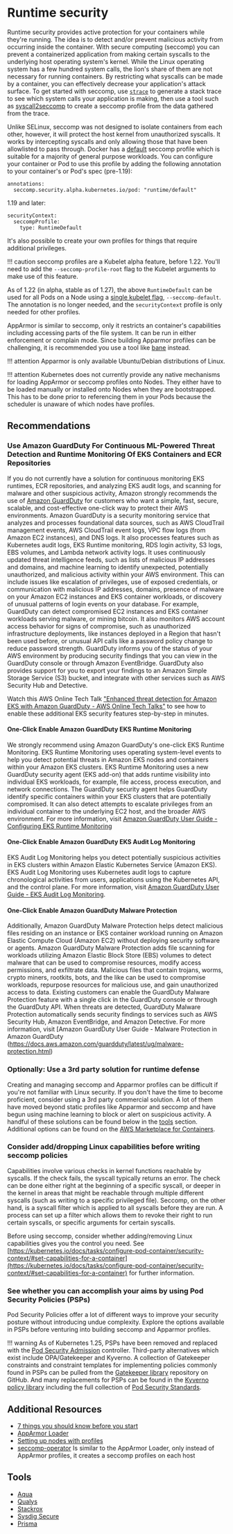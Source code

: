 # Runtime security 
Runtime security provides active protection for your containers while they're running.  The idea is to detect and/or prevent malicious activity from occurring inside the container. With secure computing (seccomp) you can prevent a containerized application from making certain syscalls to the underlying host operating system's kernel. While the Linux operating system has a few hundred system calls, the lion's share of them are not necessary for running containers. By restricting what syscalls can be made by a container, you can effectively decrease your application's attack surface. To get started with seccomp, use [`strace`](https://man7.org/linux/man-pages/man1/strace.1.html) to generate a stack trace to see which system calls your application is making, then use a tool such as [syscall2seccomp](https://github.com/antitree/syscall2seccomp) to create a seccomp profile from the data gathered from the trace.

Unlike SELinux, seccomp was not designed to isolate containers from each other, however, it will protect the host kernel from unauthorized syscalls. It works by intercepting syscalls and only allowing those that have been allowlisted to pass through. Docker has a [default](https://github.com/moby/moby/blob/master/profiles/seccomp/default.json) seccomp profile which is suitable for a majority of general purpose workloads. You can configure your container or Pod to use this profile by adding the following annotation to your container's or Pod's spec (pre-1.19):

```
annotations:
  seccomp.security.alpha.kubernetes.io/pod: "runtime/default"
```

1.19 and later: 

```
securityContext:
  seccompProfile:
    type: RuntimeDefault
```

It's also possible to create your own profiles for things that require additional privileges.  

!!! caution
    seccomp profiles are a Kubelet alpha feature, before 1.22.  You'll need to add the `--seccomp-profile-root` flag to the Kubelet arguments to make use of this feature.

As of 1.22 (in alpha, stable as of 1.27), the above `RuntimeDefault` can be used for all Pods on a Node using a [single kubelet flag](https://kubernetes.io/docs/tutorials/security/seccomp/#enable-the-use-of-runtimedefault-as-the-default-seccomp-profile-for-all-workloads), `--seccomp-default`. The annotation is no longer needed, and the `securityContext` profile is only needed for other profiles.

AppArmor is similar to seccomp, only it restricts an container's capabilities including accessing parts of the file system. It can be run in either enforcement or complain mode. Since building Apparmor profiles can be challenging, it is recommended you use a tool like [bane](https://github.com/genuinetools/bane) instead. 

!!! attention
    Apparmor is only available Ubuntu/Debian distributions of Linux. 

!!! attention 
    Kubernetes does not currently provide any native mechanisms for loading AppArmor or seccomp profiles onto Nodes.  They either have to be loaded manually or installed onto Nodes when they are bootstrapped.  This has to be done prior to referencing them in your Pods because the scheduler is unaware of which nodes have profiles. 

## Recommendations

### Use Amazon GuardDuty For Continuous ML-Powered Threat Detection and Runtime Monitoring Of EKS Containers and ECR Repositories
If you do not currently have a solution for continuous monitoring EKS runtimes, ECR repositories, and analyzing EKS audit logs, and scanning for malware and other suspicious activity, Amazon strongly recommends the use of [Amazon GuardDuty](https://aws.amazon.com/guardduty/) for customers who want a simple, fast, secure, scalable, and cost-effective one-click way to protect their AWS environments. Amazon GuardDuty is a security monitoring service that analyzes and processes foundational data sources, such as AWS CloudTrail management events, AWS CloudTrail event logs, VPC flow logs (from Amazon EC2 instances), and DNS logs. It also processes features such as Kubernetes audit logs, EKS Runtime monitoring, RDS login activity, S3 logs, EBS volumes, and Lambda network activity logs. It uses continuously updated threat intelligence feeds, such as lists of malicious IP addresses and domains, and machine learning to identify unexpected, potentially unauthorized, and malicious activity within your AWS environment. This can include issues like escalation of privileges, use of exposed credentials, or communication with malicious IP addresses, domains, presence of malware on your Amazon EC2 instances and EKS container workloads, or discovery of unusual patterns of login events on your database. For example, GuardDuty can detect compromised EC2 instances and EKS container workloads serving malware, or mining bitcoin. It also monitors AWS account access behavior for signs of compromise, such as unauthorized infrastructure deployments, like instances deployed in a Region that hasn't been used before, or unusual API calls like a password policy change to reduce password strength. GuardDuty informs you of the status of your AWS environment by producing security findings that you can view in the GuardDuty console or through Amazon EventBridge. GuardDuty also provides support for you to export your findings to an Amazon Simple Storage Service (S3) bucket, and integrate with other services such as AWS Security Hub and Detective.

Watch this AWS Online Tech Talk ["Enhanced threat detection for Amazon EKS with Amazon GuardDuty - AWS Online Tech Talks"](https://www.youtube.com/watch?v=oNHGRRroJuE) to see how to enable these additional EKS security features step-by-step in minutes. 

#### One-Click Enable Amazon GuardDuty EKS Runtime Monitoring
We strongly recommend using Amazon GuardDuty's one-click EKS Runtime Monitoring. EKS Runtime Monitoring uses operating system-level events to help you detect potential threats in Amazon EKS nodes and containers within your Amazon EKS clusters. EKS Runtime Monitoring uses a new GuardDuty security agent (EKS add-on) that adds runtime visibility into individual EKS workloads, for example, file access, process execution, and network connections. The GuardDuty security agent helps GuardDuty identify specific containers within your EKS clusters that are potentially compromised. It can also detect attempts to escalate privileges from an individual container to the underlying EC2 host, and the broader AWS environment. For more information, visit [Amazon GuardDuty User Guide - Configuring EKS Runtime Monitoring](https://docs.aws.amazon.com/guardduty/latest/ug/guardduty-eks-runtime-monitoring.html)

#### One-Click Enable Amazon GuardDuty EKS Audit Log Monitoring
EKS Audit Log Monitoring helps you detect potentially suspicious activities in EKS clusters within Amazon Elastic Kubernetes Service (Amazon EKS). EKS Audit Log Monitoring uses Kubernetes audit logs to capture chronological activities from users, applications using the Kubernetes API, and the control plane. For more information, visit [Amazon GuardDuty User Guide - EKS Audit Log Monitoring](https://docs.aws.amazon.com/guardduty/latest/ug/guardduty-eks-audit-log-monitoring.html). 

#### One-Click Enable Amazon GuardDuty Malware Protection 
Additionally, Amazon GuardDuty Malware Protection helps detect malicious files residing on an instance or EKS container workload running on Amazon Elastic Compute Cloud (Amazon EC2) without deploying security software or agents. Amazon GuardDuty Malware Protection adds file scanning for workloads utilizing Amazon Elastic Block Store (EBS) volumes to detect malware that can be used to compromise resources, modify access permissions, and exfiltrate data. Malicious files that contain trojans, worms, crypto miners, rootkits, bots, and the like can be used to compromise workloads, repurpose resources for malicious use, and gain unauthorized access to data. Existing customers can enable the GuardDuty Malware Protection feature with a single click in the GuardDuty console or through the GuardDuty API. When threats are detected, GuardDuty Malware Protection automatically sends security findings to services such as AWS Security Hub, Amazon EventBridge, and Amazon Detective. For more information, visit [Amazon GuardDuty User Guide - Malware Protection in Amazon GuardDuty (https://docs.aws.amazon.com/guardduty/latest/ug/malware-protection.html)

### Optionally: Use a 3rd party solution for runtime defense
Creating and managing seccomp and Apparmor profiles can be difficult if you're not familiar with Linux security.  If you don't have the time to become proficient, consider using a 3rd party commercial solution.  A lot of them have moved beyond static profiles like Apparmor and seccomp and have begun using machine learning to block or alert on suspicious activity. A handful of these solutions can be found below in the [tools](##Tools) section. Additional options can be found on the [AWS Marketplace for Containers](https://aws.amazon.com/marketplace/features/containers).

### Consider add/dropping Linux capabilities before writing seccomp policies
Capabilities involve various checks in kernel functions reachable by syscalls. If the check fails, the syscall typically returns an error. The check can be done either right at the beginning of a specific syscall, or deeper in the kernel in areas that might be reachable through multiple different syscalls (such as writing to a specific privileged file).  Seccomp, on the other hand, is a syscall filter which is applied to all syscalls before they are run. A process can set up a filter which allows them to revoke their right to run certain syscalls, or specific arguments for certain syscalls. 

Before using seccomp, consider whether adding/removing Linux capabilities gives you the control you need. See [https://kubernetes.io/docs/tasks/configure-pod-container/security-context/#set-capabilities-for-a-container](https://kubernetes.io/docs/tasks/configure-pod-container/security-context/#set-capabilities-for-a-container) for further information. 

### See whether you can accomplish your aims by using Pod Security Policies (PSPs)
Pod Security Policies offer a lot of different ways to improve your security posture without introducing undue complexity. Explore the options available in PSPs before venturing into building seccomp and Apparmor profiles.

!!! warning 
    As of Kubernetes 1.25, PSPs have been removed and replaced with the [Pod Security Admission](https://kubernetes.io/docs/concepts/security/pod-security-admission/) controller. Third-party alternatives which exist include OPA/Gatekeeper and Kyverno. A collection of Gatekeeper constraints and constraint templates for implementing policies commonly found in PSPs can be pulled from the [Gatekeeper library](https://github.com/open-policy-agent/gatekeeper-library/tree/master/library/pod-security-policy) repository on GitHub. And many replacements for PSPs can be found in the [Kyverno policy library](https://main.kyverno.io/policies/) including the full collection of [Pod Security Standards](https://kubernetes.io/docs/concepts/security/pod-security-standards/).

## Additional Resources
+ [7 things you should know before you start](https://itnext.io/seccomp-in-kubernetes-part-i-7-things-you-should-know-before-you-even-start-97502ad6b6d6)
+ [AppArmor Loader](https://github.com/kubernetes/kubernetes/tree/master/test/images/apparmor-loader)
+ [Setting up nodes with profiles](https://kubernetes.io/docs/tutorials/clusters/apparmor/#setting-up-nodes-with-profiles)
+ [seccomp-operator](https://github.com/kubernetes-sigs/seccomp-operator) Is similar to the AppArmor Loader, only instead of AppArmor profiles, it creates a seccomp profiles on each host 

## Tools
+ [Aqua](https://www.aquasec.com/products/aqua-cloud-native-security-platform/)
+ [Qualys](https://www.qualys.com/apps/container-security/)
+ [Stackrox](https://www.stackrox.com/use-cases/threat-detection/)
+ [Sysdig Secure](https://sysdig.com/products/kubernetes-security/)
+ [Prisma](https://docs.paloaltonetworks.com/cn-series)
